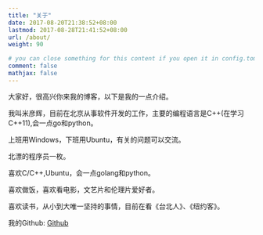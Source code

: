 ```yaml
---
title: "关于"
date: 2017-08-20T21:38:52+08:00
lastmod: 2017-08-28T21:41:52+08:00
url: /about/
weight: 90

# you can close something for this content if you open it in config.toml.
comment: false
mathjax: false
---
```


大家好，很高兴你来我的博客，以下是我的一点介绍。

我叫米彦辉，目前在北京从事软件开发的工作，主要的编程语言是C++(在学习C++11),会一点go和python。

上班用Windows，下班用Ubuntu，有关的问题可以交流。

北漂的程序员一枚。

喜欢C/C++,Ubuntu，会一点golang和python。

喜欢做饭，喜欢看电影，文艺片和伦理片爱好者。

喜欢读书，从小到大唯一坚持的事情，目前在看《台北人》、《纽约客》。



我的Github: [Github](https://www.github.com/DennisThink/)